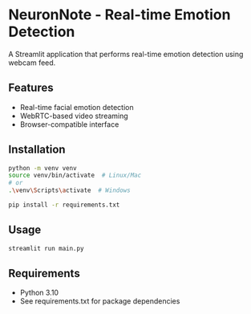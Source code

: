 # NeuronNote - Real-time Emotion Detection

A Streamlit application that performs real-time emotion detection using webcam feed.

## Features
- Real-time facial emotion detection
- WebRTC-based video streaming
- Browser-compatible interface

## Installation
```bash
python -m venv venv
source venv/bin/activate  # Linux/Mac
# or
.\venv\Scripts\activate  # Windows

pip install -r requirements.txt
```

## Usage
```bash
streamlit run main.py
```

## Requirements
- Python 3.10
- See requirements.txt for package dependencies
